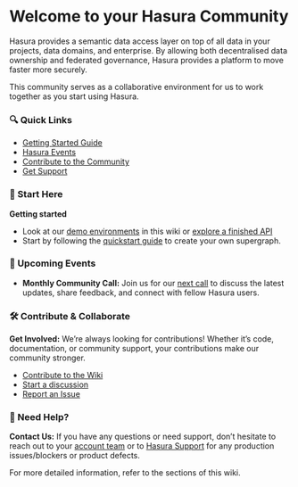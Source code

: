 # Welcome to your Hasura Community

Hasura provides a semantic data access layer on top of all data in your projects, data domains, and enterprise. By allowing both decentralised data ownership and federated governance, Hasura provides a platform to move faster more securely.

This community serves as a collaborative environment for us to work together as you start using Hasura.

### **🔍 Quick Links**
- [Getting Started Guide](#-start-here)
- [Hasura Events](#-upcoming-events)
- [Contribute to the Community](#%EF%B8%8F-contribute--collaborate)
- [Get Support](#-need-help)

### **🚀 Start Here**

**Getting started**
- Look at our [demo environments](../wiki/Demo-Environments) in this wiki or [explore a finished API](https://hasura.io/docs/3.0/getting-started/explore/)
- Start by following the [quickstart guide](https://hasura.io/docs/3.0/getting-started/quickstart) to create your own supergraph.


### **📅 Upcoming Events**

- **Monthly Community Call:**
  Join us for our [next call](https://hasura.io/events?category=Community_Call#wall-section) to discuss the latest updates, share feedback, and connect with fellow Hasura users.
  

### **🛠️ Contribute & Collaborate**

**Get Involved:**
We’re always looking for contributions! Whether it’s code, documentation, or community support, your contributions make our community stronger.

- [Contribute to the Wiki](#)
- [Start a discussion](../discussions)
- [Report an Issue](../issues)


### **📧 Need Help?**

**Contact Us:**
If you have any questions or need support, don’t hesitate to reach out to your [account team](../wiki/Team) or to [Hasura Support](mailto:support@hasura.io) for any production issues/blockers or product defects.

For more detailed information, refer to the sections of this wiki.
